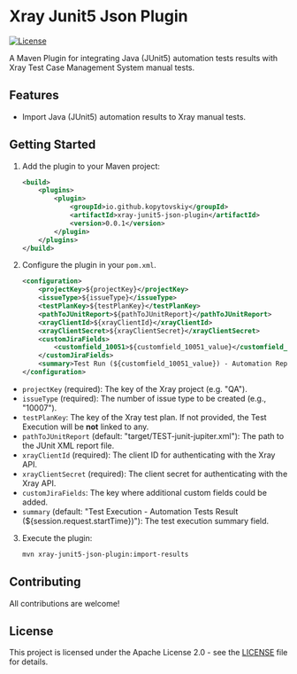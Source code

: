 # Xray Junit5 Json Plugin

[![License](https://img.shields.io/badge/License-Apache%202.0-blue.svg)](https://opensource.org/licenses/Apache-2.0)

A Maven Plugin for integrating Java (JUnit5) automation tests results with Xray Test Case Management System manual tests.

## Features

- Import Java (JUnit5) automation results to Xray manual tests.


## Getting Started

1. Add the plugin to your Maven project:

    ```xml
    <build>
        <plugins>
            <plugin>
                <groupId>io.github.kopytovskiy</groupId>
                <artifactId>xray-junit5-json-plugin</artifactId>
                <version>0.0.1</version>
            </plugin>
        </plugins>
    </build>
    ```

2. Configure the plugin in your `pom.xml`.

    ```xml
    <configuration>
        <projectKey>${projectKey}</projectKey>
        <issueType>${issueType}</issueType>
        <testPlanKey>${testPlanKey}</testPlanKey>
        <pathToJUnitReport>${pathToJUnitReport}</pathToJUnitReport>
        <xrayClientId>${xrayClientId}</xrayClientId>
        <xrayClientSecret>${xrayClientSecret}</xrayClientSecret>
        <customJiraFields>
            <customfield_10051>${customfield_10051_value}</customfield_10051>
        </customJiraFields>
        <summary>Test Run (${customfield_10051_value}) - Automation Report (${maven.build.timestamp})</summary>
    </configuration>
    ```

- `projectKey` (required): The key of the Xray project (e.g. "QA").
- `issueType` (required): The number of issue type to be created (e.g., "10007").
- `testPlanKey`: The key of the Xray test plan. If not provided, the Test Execution will be **not** linked to any.
- `pathToJUnitReport` (default: "target/TEST-junit-jupiter.xml"): The path to the JUnit XML report file.
- `xrayClientId` (required): The client ID for authenticating with the Xray API.
- `xrayClientSecret` (required): The client secret for authenticating with the Xray API.
- `customJiraFields`: The key where additional custom fields could be added.
- `summary` (default: "Test Execution - Automation Tests Result (${session.request.startTime})"): The test execution summary field.

3. Execute the plugin:
    ```bash
    mvn xray-junit5-json-plugin:import-results
    ```

## Contributing

All contributions are welcome!

## License

This project is licensed under the Apache License 2.0 - see the [LICENSE](LICENSE) file for details.
